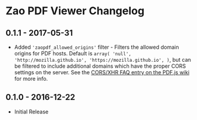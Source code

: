 # Zao PDF Viewer Changelog

## 0.1.1 - 2017-05-31

* Added `'zaopdf_allowed_origins'` filter - Filters the allowed domain origins for PDF hosts. Default is `array( 'null', 'http://mozilla.github.io', 'https://mozilla.github.io', )`, but can be filtered to include additional domains which have the proper CORS settings on the server. See the [CORS/XHR FAQ entry on the PDF.js wiki](https://github.com/mozilla/pdf.js/wiki/Frequently-Asked-Questions#faq-xhr) for more info.

## 0.1.0 - 2016-12-22

* Initial Release
